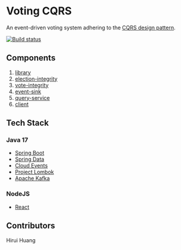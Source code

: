 # Voting CQRS

An event-driven voting system adhering to the [CQRS design pattern](https://martinfowler.com/bliki/CQRS.html).

[![Build status](https://badge.buildkite.com/d750a8c7d7a696b2031ce9daa4f388be791369ab851270d920.svg)](https://buildkite.com/nerm/voting-cqrs)

## Components

1. [library](library/README.md)
2. [election-integrity](election-integrity/README.md)
3. [vote-integrity](vote-integrity/README.md)
4. [event-sink](event-sink/README.md)
5. [query-service](query-service/README.md)
6. [client](client/README.md)


## Tech Stack

### Java 17
- [Spring Boot](https://spring.io/projects/spring-boot)
- [Spring Data](https://spring.io/projects/spring-data)
- [Cloud Events](https://cloudevents.io/) 
- [Project Lombok](https://projectlombok.org/)
- [Apache Kafka](https://kafka.apache.org/)

### NodeJS
- [React](https://react.dev/)


## Contributors

Hirui Huang